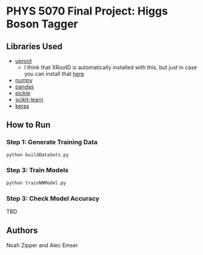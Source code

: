# PHYS 5070 Final Project: Higgs Boson Tagger

## Libraries Used
- [uproot](https://uproot.readthedocs.io/en/latest/index.html#)
  - I think that XRootD is automatically installed with this, but just in case you can install that [here](https://pypi.org/project/xrootd/)
- [numpy](https://numpy.org/)
- [pandas](https://pandas.pydata.org/)
- [pickle](https://docs.python.org/3/library/pickle.html)
- [scikit-learn](https://scikit-learn.org/stable/index.html)
- [keras](https://keras.io/)

## How to Run

### Step 1: Generate Training Data
```bash
python buildDataSets.py
```
### Step 3: Train Models
```bash
python trainNNModel.py
```
### Step 3: Check Model Accuracy
TBD

## Authors
Noah Zipper and Alec Emser